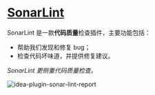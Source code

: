 # [SonarLint](https://plugins.jetbrains.com/plugin/7973-sonarlint)

SonarLint 是一款**代码质量**检查插件，主要功能包括：

- 帮助我们发现和修复 bug；
- 检查代码坏味道，并提供修复建议。

*SonarLint 更侧重代码质量检查。*

![idea-plugin-sonar-lint-report](https://picgo-daily.oss-cn-guangzhou.aliyuncs.com/picgo-daily/2023/e15bfa14a1188f9327636cff0a595df0.png)
